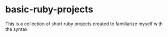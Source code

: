 # basic-ruby-projects

This is a collection of short ruby projects created to familiarize myself with the syntax

